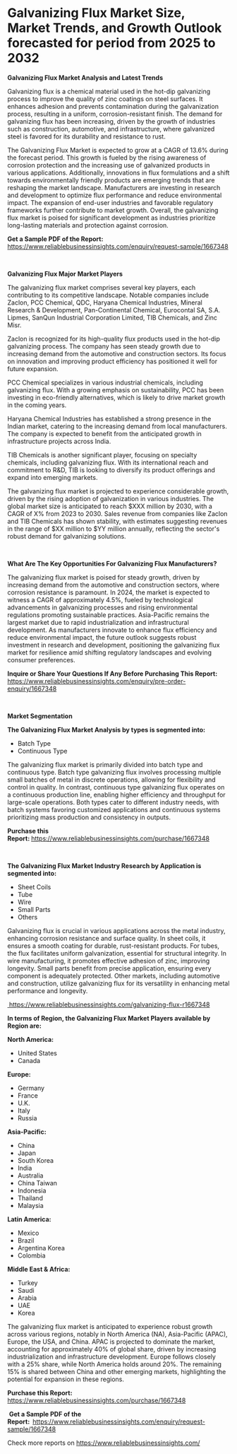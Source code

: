 <p><h1>Galvanizing Flux Market Size, Market Trends, and Growth Outlook forecasted for period from 2025 to 2032</h1></p><p><strong>Galvanizing Flux Market Analysis and Latest Trends</strong></p>
<p><p>Galvanizing flux is a chemical material used in the hot-dip galvanizing process to improve the quality of zinc coatings on steel surfaces. It enhances adhesion and prevents contamination during the galvanization process, resulting in a uniform, corrosion-resistant finish. The demand for galvanizing flux has been increasing, driven by the growth of industries such as construction, automotive, and infrastructure, where galvanized steel is favored for its durability and resistance to rust.</p><p>The Galvanizing Flux Market is expected to grow at a CAGR of 13.6% during the forecast period. This growth is fueled by the rising awareness of corrosion protection and the increasing use of galvanized products in various applications. Additionally, innovations in flux formulations and a shift towards environmentally friendly products are emerging trends that are reshaping the market landscape. Manufacturers are investing in research and development to optimize flux performance and reduce environmental impact. The expansion of end-user industries and favorable regulatory frameworks further contribute to market growth. Overall, the galvanizing flux market is poised for significant development as industries prioritize long-lasting materials and protection against corrosion.</p></p>
<p><strong>Get a Sample PDF of the Report:&nbsp;</strong> <a href="https://www.reliablebusinessinsights.com/enquiry/request-sample/1667348?utm_campaign=1106&utm_medium=2&utm_source=Github&utm_content=ia&utm_term=30012025&utm_id=galvanizing-flux">https://www.reliablebusinessinsights.com/enquiry/request-sample/1667348</a></p>
<p>&nbsp;</p>
<p><strong>Galvanizing Flux Major Market Players</strong></p>
<p><p>The galvanizing flux market comprises several key players, each contributing to its competitive landscape. Notable companies include Zaclon, PCC Chemical, QDC, Haryana Chemical Industries, Mineral Research & Development, Pan-Continental Chemical, Eurocontal SA, S.A. Lipmes, SanQun Industrial Corporation Limited, TIB Chemicals, and Zinc Misr.</p><p>Zaclon is recognized for its high-quality flux products used in the hot-dip galvanizing process. The company has seen steady growth due to increasing demand from the automotive and construction sectors. Its focus on innovation and improving product efficiency has positioned it well for future expansion.</p><p>PCC Chemical specializes in various industrial chemicals, including galvanizing flux. With a growing emphasis on sustainability, PCC has been investing in eco-friendly alternatives, which is likely to drive market growth in the coming years.</p><p>Haryana Chemical Industries has established a strong presence in the Indian market, catering to the increasing demand from local manufacturers. The company is expected to benefit from the anticipated growth in infrastructure projects across India.</p><p>TIB Chemicals is another significant player, focusing on specialty chemicals, including galvanizing flux. With its international reach and commitment to R&D, TIB is looking to diversify its product offerings and expand into emerging markets.</p><p>The galvanizing flux market is projected to experience considerable growth, driven by the rising adoption of galvanization in various industries. The global market size is anticipated to reach $XXX million by 2030, with a CAGR of X% from 2023 to 2030. Sales revenue from companies like Zaclon and TIB Chemicals has shown stability, with estimates suggesting revenues in the range of $XX million to $YY million annually, reflecting the sector's robust demand for galvanizing solutions.</p></p>
<p>&nbsp;</p>
<p><strong>What Are The Key Opportunities For Galvanizing Flux Manufacturers?</strong></p>
<p><p>The galvanizing flux market is poised for steady growth, driven by increasing demand from the automotive and construction sectors, where corrosion resistance is paramount. In 2024, the market is expected to witness a CAGR of approximately 4.5%, fueled by technological advancements in galvanizing processes and rising environmental regulations promoting sustainable practices. Asia-Pacific remains the largest market due to rapid industrialization and infrastructural development. As manufacturers innovate to enhance flux efficiency and reduce environmental impact, the future outlook suggests robust investment in research and development, positioning the galvanizing flux market for resilience amid shifting regulatory landscapes and evolving consumer preferences.</p></p>
<p><strong>Inquire or Share Your Questions If Any Before Purchasing This Report:</strong> <a href="https://www.reliablebusinessinsights.com/enquiry/pre-order-enquiry/1667348?utm_campaign=1106&utm_medium=2&utm_source=Github&utm_content=ia&utm_term=30012025&utm_id=galvanizing-flux">https://www.reliablebusinessinsights.com/enquiry/pre-order-enquiry/1667348</a></p>
<p>&nbsp;</p>
<p><strong>Market Segmentation</strong></p>
<p><strong>The Galvanizing Flux Market Analysis by types is segmented into:</strong></p>
<p><ul><li>Batch Type</li><li>Continuous Type</li></ul></p>
<p><p>The galvanizing flux market is primarily divided into batch type and continuous type. Batch type galvanizing flux involves processing multiple small batches of metal in discrete operations, allowing for flexibility and control in quality. In contrast, continuous type galvanizing flux operates on a continuous production line, enabling higher efficiency and throughput for large-scale operations. Both types cater to different industry needs, with batch systems favoring customized applications and continuous systems prioritizing mass production and consistency in outputs.</p></p>
<p><strong>Purchase this Report:&nbsp;</strong><a href="https://www.reliablebusinessinsights.com/purchase/1667348?utm_campaign=1106&utm_medium=2&utm_source=Github&utm_content=ia&utm_term=30012025&utm_id=galvanizing-flux">https://www.reliablebusinessinsights.com/purchase/1667348</a></p>
<p>&nbsp;</p>
<p><strong>The Galvanizing Flux Market Industry Research by Application is segmented into:</strong></p>
<p><ul><li>Sheet Coils</li><li>Tube</li><li>Wire</li><li>Small Parts</li><li>Others</li></ul></p>
<p><p>Galvanizing flux is crucial in various applications across the metal industry, enhancing corrosion resistance and surface quality. In sheet coils, it ensures a smooth coating for durable, rust-resistant products. For tubes, the flux facilitates uniform galvanization, essential for structural integrity. In wire manufacturing, it promotes effective adhesion of zinc, improving longevity. Small parts benefit from precise application, ensuring every component is adequately protected. Other markets, including automotive and construction, utilize galvanizing flux for its versatility in enhancing metal performance and longevity.</p></p>
<p><a href="https://www.reliablebusinessinsights.com/galvanizing-flux-r1667348?utm_campaign=1106&utm_medium=2&utm_source=Github&utm_content=ia&utm_term=30012025&utm_id=galvanizing-flux">&nbsp;https://www.reliablebusinessinsights.com/galvanizing-flux-r1667348</a></p>
<p><strong>In terms of Region, the Galvanizing Flux Market Players available by Region are:</strong></p>
<p>
    <p> <strong> North America: </strong>
        <ul>
            <li>United States</li>
            <li>Canada</li>
        </ul>
        </p> 
    <p> <strong> Europe: </strong>
        <ul>
            <li>Germany</li>
            <li>France</li>
            <li>U.K.</li>
            <li>Italy</li>
            <li>Russia</li>
        </ul>
        </p> 
    <p> <strong> Asia-Pacific: </strong>
        <ul>
            <li>China</li>
            <li>Japan</li>
            <li>South Korea</li>
            <li>India</li>
            <li>Australia</li>
            <li>China Taiwan</li>
            <li>Indonesia</li>
            <li>Thailand</li>
            <li>Malaysia</li>
        </ul>
        </p> 
    <p> <strong> Latin America: </strong>
        <ul>
            <li>Mexico</li>
            <li>Brazil</li>
            <li>Argentina Korea</li>
            <li>Colombia</li>
        </ul>
        </p> 
    <p> <strong> Middle East & Africa: </strong>
        <ul>
            <li>Turkey</li>
            <li>Saudi</li>
            <li>Arabia</li>
            <li>UAE</li>
            <li>Korea</li>
        </ul>
    </p>
    </p>
<p><p>The galvanizing flux market is anticipated to experience robust growth across various regions, notably in North America (NA), Asia-Pacific (APAC), Europe, the USA, and China. APAC is projected to dominate the market, accounting for approximately 40% of global share, driven by increasing industrialization and infrastructure development. Europe follows closely with a 25% share, while North America holds around 20%. The remaining 15% is shared between China and other emerging markets, highlighting the potential for expansion in these regions.</p></p>
<p><strong>Purchase this Report: </strong><a href="https://www.reliablebusinessinsights.com/purchase/1667348?utm_campaign=1106&utm_medium=2&utm_source=Github&utm_content=ia&utm_term=30012025&utm_id=galvanizing-flux">https://www.reliablebusinessinsights.com/purchase/1667348</a></p>
<p>&nbsp;<strong>Get a Sample PDF of the Report:&nbsp;&nbsp;</strong><a href="https://www.reliablebusinessinsights.com/enquiry/request-sample/1667348?utm_campaign=1106&utm_medium=2&utm_source=Github&utm_content=ia&utm_term=30012025&utm_id=galvanizing-flux">https://www.reliablebusinessinsights.com/enquiry/request-sample/1667348</a></p>
<p><strong></strong></p>
<p>Check more reports on <a href="https://www.reliablebusinessinsights.com/?utm_campaign=1106&utm_medium=2&utm_source=Github&utm_content=ia&utm_term=30012025&utm_id=galvanizing-flux">https://www.reliablebusinessinsights.com/</a></p>